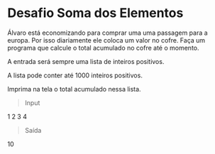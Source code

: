 # Desafio Soma dos Elementos

Álvaro está economizando para comprar uma uma passagem para a europa. Por isso diariamente ele coloca um valor no cofre. Faça um programa que calcule o total acumulado no cofre até o momento.

A entrada será sempre uma lista de inteiros positivos.

A lista pode conter até 1000 inteiros positivos.

Imprima na tela o total acumulado nessa lista.

> Input 

1 2 3 4

> Saída

10

